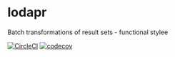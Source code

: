 # lodapr
Batch transformations of result sets - functional stylee

[![CircleCI](https://circleci.com/gh/sloops77/lodapr.svg?style=svg)](https://circleci.com/gh/sloops77/lodapr)
[![codecov](https://codecov.io/gh/sloops77/lodapr/branch/master/graph/badge.svg)](https://codecov.io/gh/sloops77/lodapr)